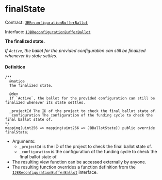 # finalState

Contract: [`JBReconfigurationBufferBallot`](/docs/v4/deprecated/v2/contracts/or-ballots/jbreconfigurationbufferballot)

Interface: [`IJBReconfigurationBufferBallot`](/docs/v4/deprecated/v2/interfaces/ijbfundingcycleballot.md)

**The finalized state.**

_If `Active`, the ballot for the provided configuration can still be finalized whenever its state settles._

#### Definition

```
/**
  @notice
  The finalized state.

  @dev
  If `Active`, the ballot for the provided configuration can still be finalized whenever its state settles.

  _projectId The ID of the project to check the final ballot state of.
  _configuration The configuration of the funding cycle to check the final ballot state of.
*/
mapping(uint256 => mapping(uint256 => JBBallotState)) public override finalState;
```

* Arguments:
  * `_projectId` is the ID of the project to check the final ballot state of.
  * `_configuration` is the configuration of the funding cycle to check the final ballot state of.
* The resulting view function can be accessed externally by anyone.
* The resulting function overrides a function definition from the [`IJBReconfigurationBufferBallot`](/docs/v4/deprecated/v2/interfaces/ijbfundingcycleballot.md) interface.
